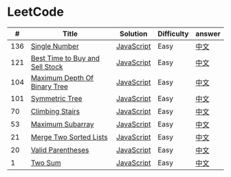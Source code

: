 # LeetCode

|#|Title|Solution|Difficulty|answer|
|--|----|--------|---------|-------|
|136| [Single Number](https://leetcode-cn.com/problems/single-number/) | [JavaScript](./algorithms/javascript/136.single-number.js) | Easy| [中文](https://leetcode-cn.com/problems/single-number/solution/hua-jie-suan-fa-136-zhi-chu-xian-yi-ci-de-shu-zi-b/)|
|121| [Best Time to Buy and Sell Stock](https://leetcode-cn.com/problems/best-time-to-buy-and-sell-stock/) | [JavaScript](./algorithms/javascript/121.best-time-to-buy-and-sell-stock.js) | Easy| [中文](https://leetcode-cn.com/problems/best-time-to-buy-and-sell-stock/solution/mai-mai-gu-piao-de-zui-jia-shi-ji-by-leetcode)|
|104| [Maximum Depth Of Binary Tree](https://leetcode-cn.com/problems/maximum-depth-of-binary-tree/) | [JavaScript](./algorithms/javascript/104.maximum-depth-of-binary-tree.js) | Easy| [中文](https://leetcode-cn.com/problems/maximum-depth-of-binary-tree/solution/hua-jie-suan-fa-104-er-cha-shu-de-zui-da-shen-du-b/)|
|101| [Symmetric Tree](https://leetcode-cn.com/problems/symmetric-tree/) | [JavaScript](./algorithms/javascript/101.symmetric-tree.js) | Easy| [中文](https://leetcode-cn.com/problems/symmetric-tree/solution/hua-jie-suan-fa-101-dui-cheng-er-cha-shu-by-guanpe/)|
|70| [Climbing Stairs](https://leetcode-cn.com/problems/climbing-stairs/) | [JavaScript](./algorithms/javascript/70.climbing-stairs.js) | Easy| [中文](https://leetcode-cn.com/problems/climbing-stairs/solution/pa-lou-ti-by-leetcode/)|
|53| [Maximum Subarray](https://leetcode-cn.com/problems/maximum-subarray/) | [JavaScript](./algorithms/javascript/53.maximum-subarray.js) | Easy| [中文](https://leetcode-cn.com/problems/maximum-subarray/solution/hua-jie-suan-fa-53-zui-da-zi-xu-he-by-guanpengchn/)|
|21| [Merge Two Sorted Lists](https://leetcode-cn.com/problems/merge-two-sorted-lists/) | [JavaScript](./algorithms/javascript/21.merge-two-sorted-lists.js) | Easy| [中文](https://leetcode-cn.com/problems/merge-two-sorted-lists/solution/hua-jie-suan-fa-21-he-bing-liang-ge-you-xu-lian-bi/)|
|20| [Valid Parentheses](https://leetcode.com/problems/valid-parentheses/) | [JavaScript](./algorithms/javascript/20.valid-parentheses.js) | Easy| [中文](https://leetcode-cn.com/problems/valid-parentheses/solution/you-xiao-de-gua-hao-by-leetcode/)|
|1| [Two Sum ](https://leetcode.com/problems/two-sum/) | [JavaScript](./algorithms/javascript/1.two-sum.js) | Easy| [中文](https://leetcode-cn.com/problems/two-sum/solution/liang-shu-zhi-he-by-leetcode-2/)|

